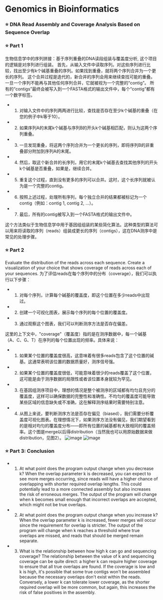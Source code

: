 # Genomics in Bioinformatics

### ⭐ DNA Read Assembly and Coverage Analysis Based on Sequence Overlap

### ⭐ Part 1
生物信息学中的序列拼接：基于序列重叠的DNA读段组装与覆盖度分析, 这个项目的逻辑是对序列进行组装。
首先，从输入文件中读取序列。对这些序列进行比较，找出至少有k个碱基重叠的序列。如果找到重叠，就将两个序列合并为一个更长的序列。
这个合并过程是迭代的，新合并的序列会用来继续查找可能的重叠。一旦一个序列不能再与其他任何序列合并，它就被视为一个完整的“contig”。
所有的“contigs”最终会被写入到一个FASTA格式的输出文件中，每个“contig”都有一个数字标签。

- 1.	对输入文件中的序列两两进行比较，查找是否存在至少k个碱基的重叠（在您的例子中k等于10）。
- 2.	如果序列A的末尾k个碱基与序列B的开头k个碱基相匹配，则认为这两个序列重叠。
- 3.	一旦发现重叠，将这两个序列合并为一个更长的序列，即将序列B的非重叠部分附加到序列A的末尾。
- 4.	然后，取这个新合并的长序列，用它的末尾k个碱基去查找其他序列的开头k个碱基是否重叠，如果是，继续合并。
- 5.	重复这个过程，直到没有更多的序列可以合并。这时，这个长序列就被认为是一个完整的contig。
- 6.	按照上述过程，处理所有序列，每个独立合并的结果都被标记为一个contig（例如：contig 1, contig 2, ...）。
- 7.	最后，所有的contig被写入到一个FASTA格式的输出文件中。

这个方法类似于生物信息学中用于基因组组装的某些简化算法。这种类型的算法可以用来将读取的序列（reads）组装成更长的序列（contigs），这在DNA测序中是常见的处理步骤。

### ⭐ Part 2
Evaluate the distribution of the reads across each sequence. Create a visualization of your choice that shows coverage of reads across each of your sequences.
为了评估reads在每个序列中的分布（coverage），我们可以执行以下步骤：
- 1.	对每个序列，计算每个碱基的覆盖度，即这个位置在多少reads中出现过。
- 2.	创建一个可视化图表，展示每个序列的每个位置的覆盖度。
- 3.	通过观察这个图表，我们可以判断测序方法是否存在偏差。

这里的上下文中，"coverage"（覆盖度）指的是在测序数据中，每一个碱基（A、C、G、T）在序列的每个位置出现的频率。具体来说：
- 1.	如果某个位置的覆盖度很高，这意味着有很多reads包含了这个位置的碱基。这通常表明该位置的数据质量好，测序信号强。
- 2.	如果某个位置的覆盖度很低，可能意味着很少的reads覆盖了这个位置，这可能是由于测序数据的局限性或者该位置本身就较为罕见。
- 3.	在基因组测序项目中，理想的情况是整个被测序的区域都有均匀且充分的覆盖度，这样可以确保数据的完整性和准确性。不均匀的覆盖度可能导致某些区域的信息缺失或不准确，这在解释测序结果时需要特别注意。
- 4.	从图上来说，要判断测序方法是否存在偏见（biased），我们需要分析覆盖度可视化图表。在理想情况下，如果测序方法没有偏见，我们期望看到的是相对均匀的覆盖度分布——即所有位置的碱基都有大致相同的覆盖频率。这个图是merge以后得distribution（当然我也可以用原始数据来做distribution，见图2）。
![image](https://github.com/rent01/Genomics/assets/88874618/31d46888-ea25-4afc-b8ab-a7a06d69b83e)
![image](https://github.com/rent01/Genomics/assets/88874618/69a1c809-f265-4752-b34b-ad29455916f3)

### ⭐ Part 3: Conclusion
- 1.	At what point does the program output change when you decrease k? 
When the overlap parameter k is decreased, you can expect to see more merges occurring, since reads will have a higher chance of overlapping with shorter required overlap lengths. This could potentially lead to a more connected assembly but also increases the risk of erroneous merges. The output of the program will change when k becomes small enough that incorrect overlaps are accepted, which might not be true overlaps.
- 2.	At what point does the program output change when you increase k? 
When the overlap parameter k is increased, fewer merges will occur since the requirement for overlap is stricter. The output of the program will change when k reaches a threshold where true overlaps are missed, and reads that should be merged remain separate.
- 3.	What is the relationship between how high k can go and sequencing coverage?
The relationship between the value of k and sequencing coverage can be quite direct: a higher k can require higher coverage to ensure that all true overlaps are found. If the coverage is low and k is high, it's possible that some true contigs won't be assembled because the necessary overlaps don't exist within the reads. Conversely, a lower k can tolerate lower coverage, as the shorter required overlap will be more common, but again, this increases the risk of false positives in the assembly.


